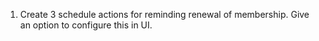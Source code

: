 1. Create 3 schedule actions for reminding renewal of membership. Give an option to configure this in UI.